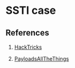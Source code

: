 # SSTI case

## References

1. [HackTricks](https://book.hacktricks.xyz/pentesting-web/ssti-server-side-template-injection)

2. [PayloadsAllTheThings](https://github.com/swisskyrepo/PayloadsAllTheThings/tree/master/Server%20Side%20Template%20Injection)


